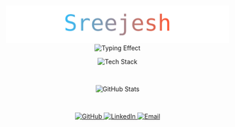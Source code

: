 <div align="center">

  <!-- Animated Name -->
  <img src="animated-name.svg" alt="Animated Name" width="600" />

  <br />

<img src="https://readme-typing-svg.herokuapp.com?font=Fira+Code&size=35&duration=3000&pause=1000&color=F7941E&center=true&width=435&lines=Full-Stack+Developer;Tech+Speaker;" alt="Typing Effect" />


  <br />

  <!-- Tech Stack Icons -->
  <p>
    <img src="https://skillicons.dev/icons?i=js,ts,react,nextjs,nodejs,express,mongodb,git,github" alt="Tech Stack" height="100"/>
  </p>

  <br />

  <!-- GitHub Stats -->
  <p>
    <img src="https://github-readme-stats.vercel.app/api?username=sreejesh06&show_icons=true&theme=radical&hide_border=true" alt="GitHub Stats"/>
  </p>

  <br />

  <!-- Social Links -->
  <p>
    <a href="https://github.com/sreejesh06">
      <img src="https://img.shields.io/badge/GitHub-000?style=for-the-badge&logo=github" alt="GitHub"/>
    </a>
    <a href="https://linkedin.com/in/sreejesh06">
      <img src="https://img.shields.io/badge/LinkedIn-0A66C2?style=for-the-badge&logo=linkedin" alt="LinkedIn"/>
    </a>
    <a href="mailto:sreejesh@example.com">
      <img src="https://img.shields.io/badge/Email-D14836?style=for-the-badge&logo=gmail" alt="Email"/>
    </a>
  </p>

</div>
